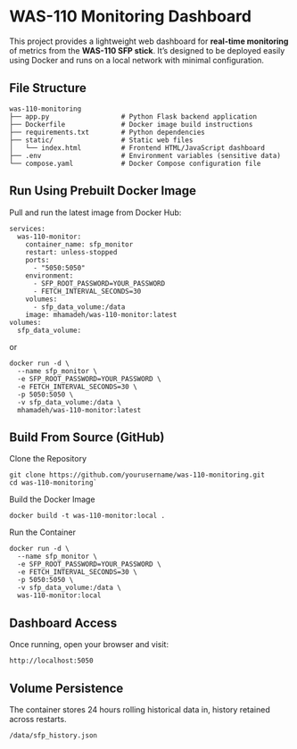 <!DOCTYPE html>
<html>

<head>
  <meta charset="utf-8">
  <meta name="viewport" content="width=device-width, initial-scale=1.0">
  <link rel="stylesheet" href="https://stackedit.io/style.css" />
</head>

<body class="stackedit">
  <div class="stackedit__html"><h1 id="was-110-monitoring-dashboard">WAS-110 Monitoring Dashboard</h1>
<p>This project provides a lightweight web dashboard for  <strong>real-time monitoring</strong>  of metrics from the  <strong>WAS-110 SFP stick</strong>. It’s designed to be deployed easily using Docker and runs on a local network with minimal configuration.</p>
<h2 id="file-structure">File Structure</h2>
<pre><code>was-110-monitoring
├── app.py                  # Python Flask backend application
├── Dockerfile              # Docker image build instructions
├── requirements.txt        # Python dependencies
├── static/                 # Static web files
│   └── index.html          # Frontend HTML/JavaScript dashboard
├── .env                    # Environment variables (sensitive data)
└── compose.yaml            # Docker Compose configuration file
</code></pre>
<h2 id="run-using-prebuilt-docker-image">Run Using Prebuilt Docker Image</h2>
<p>Pull and run the latest image from Docker Hub:</p>
<pre><code>services:
  was-110-monitor:
    container_name: sfp_monitor
    restart: unless-stopped
    ports:
      - "5050:5050"
    environment:
      - SFP_ROOT_PASSWORD=YOUR_PASSWORD
      - FETCH_INTERVAL_SECONDS=30
    volumes:
      - sfp_data_volume:/data
    image: mhamadeh/was-110-monitor:latest
volumes:
  sfp_data_volume:
</code></pre>
<p>or</p>
<pre><code>docker run -d \
  --name sfp_monitor \
  -e SFP_ROOT_PASSWORD=YOUR_PASSWORD \
  -e FETCH_INTERVAL_SECONDS=30 \
  -p 5050:5050 \
  -v sfp_data_volume:/data \
  mhamadeh/was-110-monitor:latest
</code></pre>
<h2 id="build-from-source-github">Build From Source (GitHub)</h2>
<p>Clone the Repository</p>
<pre><code>git clone https://github.com/yourusername/was-110-monitoring.git
cd was-110-monitoring` 
</code></pre>
<p>Build the Docker Image</p>
<pre><code>docker build -t was-110-monitor:local .
</code></pre>
<p>Run the Container</p>
<pre><code>docker run -d \
  --name sfp_monitor \
  -e SFP_ROOT_PASSWORD=YOUR_PASSWORD \
  -e FETCH_INTERVAL_SECONDS=30 \
  -p 5050:5050 \
  -v sfp_data_volume:/data \
  was-110-monitor:local
</code></pre>
<h2 id="dashboard-access">Dashboard Access</h2>
<p>Once running, open your browser and visit:</p>
<pre><code>http://localhost:5050
</code></pre>
<h2 id="volume-persistence">Volume Persistence</h2>
<p>The container stores 24 hours rolling historical data in,  history retained across restarts.</p>
<pre><code>/data/sfp_history.json
</code></pre>
</div>
</body>

</html>
